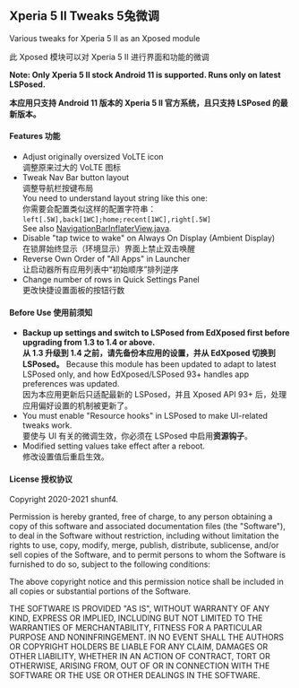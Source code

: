 ## Xperia 5 II Tweaks  5兔微调

Various tweaks for Xperia 5 II as an Xposed module

此 Xposed 模块可以对 Xperia 5 II 进行界面和功能的微调

**Note: Only Xperia 5 II stock Android 11 is supported. Runs only on latest LSPosed.**

**本应用只支持 Android 11 版本的 Xperia 5 II 官方系统，且只支持 LSPosed 的最新版本。**

#### Features 功能

- Adjust originally oversized VoLTE icon  
  调整原来过大的 VoLTE 图标
- Tweak Nav Bar button layout  
  调整导航栏按键布局  
    You need to understand layout string like this one:   
    你需要会配置类似这样的配置字符串：  
    `left[.5W],back[1WC];home;recent[1WC],right[.5W]`  
    See also [NavigationBarInflaterView.java](https://github.com/aosp-mirror/platform_frameworks_base/blob/c5d02da0f6553a00da6b0d833b67d3bbe87341e0/packages/SystemUI/src/com/android/systemui/statusbar/phone/NavigationBarInflaterView.java).
- Disable "tap twice to wake" on Always On Display (Ambient Display)  
  在锁屏始终显示（环境显示）界面上禁止双击唤醒
- Reverse Own Order of "All Apps" in Launcher  
  让启动器所有应用列表中“初始顺序”排列逆序
- Change number of rows in Quick Settings Panel  
  更改快捷设置面板的按钮行数

#### Before Use 使用前须知

- **Backup up settings and switch to LSPosed from EdXposed first before upgrading from 1.3 to 1.4 or above.**  
  **从 1.3 升级到 1.4 之前，请先备份本应用的设置，并从 EdXposed 切换到 LSPosed。**
  Because this module has been updated to adapt to latest LSPosed only, and how EdXposed/LSPosed 93+ handles app preferences was updated.  
  因为本应用更新后只适配最新的 LSPosed，并且 Xposed API 93+ 后，处理应用偏好设置的机制被更新了。
- You must enable "Resource hooks" in LSPosed to make UI-related tweaks work.  
  要使与 UI 有关的微调生效，你必须在 LSPosed 中启用**资源钩子**。
- Modified setting values take effect after a reboot.  
  修改设置值后重启生效。


#### License 授权协议

Copyright 2020-2021 shunf4.

Permission is hereby granted, free of charge, to any person obtaining a copy of this software and associated documentation files (the "Software"), to deal in the Software without restriction, including without limitation the rights to use, copy, modify, merge, publish, distribute, sublicense, and/or sell copies of the Software, and to permit persons to whom the Software is furnished to do so, subject to the following conditions:

The above copyright notice and this permission notice shall be included in all copies or substantial portions of the Software.

THE SOFTWARE IS PROVIDED "AS IS", WITHOUT WARRANTY OF ANY KIND, EXPRESS OR IMPLIED, INCLUDING BUT NOT LIMITED TO THE WARRANTIES OF MERCHANTABILITY, FITNESS FOR A PARTICULAR PURPOSE AND NONINFRINGEMENT. IN NO EVENT SHALL THE AUTHORS OR COPYRIGHT HOLDERS BE LIABLE FOR ANY CLAIM, DAMAGES OR OTHER LIABILITY, WHETHER IN AN ACTION OF CONTRACT, TORT OR OTHERWISE, ARISING FROM, OUT OF OR IN CONNECTION WITH THE SOFTWARE OR THE USE OR OTHER DEALINGS IN THE SOFTWARE.
